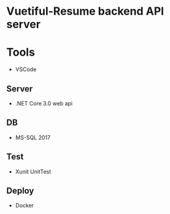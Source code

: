 # Vuetiful-Resume backend API server

# Tools
* VSCode

## Server
* .NET Core 3.0 web api

## DB
* MS-SQL 2017

## Test
* Xunit UnitTest

## Deploy
* Docker

